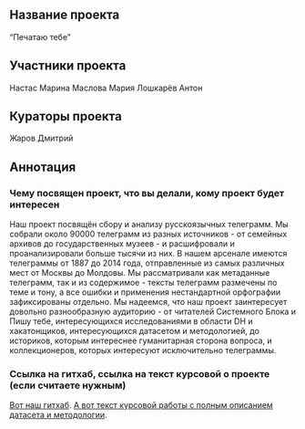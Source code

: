## Название проекта
“Печатаю тебе”

## Участники проекта
Настас Марина
Маслова Мария
Лошкарёв Антон 

## Кураторы проекта
Жаров Дмитрий

## Аннотация 
### Чему посвящен проект, что вы делали, кому проект будет интересен
Наш проект посвящён сбору и анализу русскоязычных телеграмм. Мы собрали около 90000 телеграмм из разных источников - от семейных архивов до государственных музеев - и расшифровали и проанализировали больше тысячи из них. В нашем арсенале имеются телеграммы от 1887 до 2014 года, отправленные из самых различных мест от Москвы до Молдовы. Мы рассматривали как метаданные телеграмм, так и из содержимое - тексты телеграмм размечены по теме и тону, а все ошибки и применения нестандартной орфографии зафиксированы отдельно.
Мы надеемся, что наш проект заинтересует довольно разнообразную аудиторию - от читателей Системного Блока и Пишу тебе, интересующихся исследованиями в области DH и хакатонщиков, интересующихся датасетом и методологией, до историков, которым интереснее гуманитарная сторона вопроса, и коллекционеров, которых интересуют исключительно телеграммы.

### Ссылка на гитхаб, ссылка на текст курсовой о проекте (если считаете нужным)
[Вот наш гитхаб](https://github.com/marinanastas/telegrams).
[А вот текст курсовой работы с полным описанием датасета и методологии](https://docs.google.com/document/d/1X9TKbH00vmI6gAnbLia1LUnY3S6sn6od/edit?usp=sharing&ouid=104804820104192492188&rtpof=true&sd=true).

